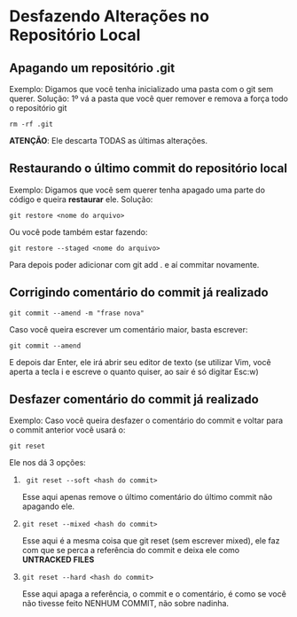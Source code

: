# Desfazendo Alterações no Repositório Local

## Apagando um repositório .git
Exemplo: Digamos que você tenha inicializado uma pasta com o git sem querer.
Solução: 
1º vá a pasta que você quer remover e remova a força todo o repositório git

```
rm -rf .git
```
**ATENÇÃO**: Ele descarta TODAS as últimas alterações.


## Restaurando o último commit do repositório local
Exemplo: Digamos que você sem querer tenha apagado uma parte do código e queira **restaurar** ele.
Solução:
```
git restore <nome do arquivo>
```
Ou você pode também estar fazendo: 
```
git restore --staged <nome do arquivo>
```
Para depois poder adicionar com git add . e aí commitar novamente. 

## Corrigindo comentário do commit já realizado
```
git commit --amend -m "frase nova"
```
Caso você queira escrever um comentário maior, basta escrever:
```
git commit --amend
```
E depois dar Enter, ele irá abrir seu editor de texto (se utilizar Vim, você aperta a tecla i e escreve o quanto quiser, ao sair é só digitar Esc:w)


## Desfazer comentário do commit já realizado
Exemplo: Caso você queira desfazer o comentário do commit e voltar para o commit anterior você usará o: 
```
git reset
```

Ele nos dá 3 opções:
1. ``` git reset --soft <hash do commit>```

    Esse aqui apenas remove o último comentário do último commit não apagando ele.

2. ```git reset --mixed <hash do commit>```

    Esse aqui é a mesma coisa que git reset (sem escrever mixed), ele faz com que se perca a referência do commit e deixa ele como **UNTRACKED FILES**

3. ```git reset --hard <hash do commit>```

    Esse aqui apaga a referência, o commit e o comentário, é como se você não tivesse feito NENHUM COMMIT, não sobre nadinha.

